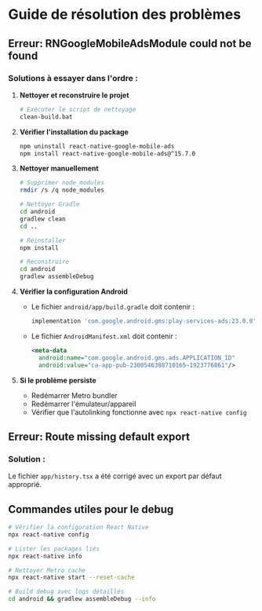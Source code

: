 # Guide de résolution des problèmes

## Erreur: RNGoogleMobileAdsModule could not be found

### Solutions à essayer dans l'ordre :

1. **Nettoyer et reconstruire le projet**
   ```bash
   # Exécuter le script de nettoyage
   clean-build.bat
   ```

2. **Vérifier l'installation du package**
   ```bash
   npm uninstall react-native-google-mobile-ads
   npm install react-native-google-mobile-ads@^15.7.0
   ```

3. **Nettoyer manuellement**
   ```bash
   # Supprimer node_modules
   rmdir /s /q node_modules
   
   # Nettoyer Gradle
   cd android
   gradlew clean
   cd ..
   
   # Réinstaller
   npm install
   
   # Reconstruire
   cd android
   gradlew assembleDebug
   ```

4. **Vérifier la configuration Android**
   - Le fichier `android/app/build.gradle` doit contenir :
     ```gradle
     implementation 'com.google.android.gms:play-services-ads:23.0.0'
     ```
   
   - Le fichier `AndroidManifest.xml` doit contenir :
     ```xml
     <meta-data
       android:name="com.google.android.gms.ads.APPLICATION_ID"
       android:value="ca-app-pub-2300546388710165~1923776861"/>
     ```

5. **Si le problème persiste**
   - Redémarrer Metro bundler
   - Redémarrer l'émulateur/appareil
   - Vérifier que l'autolinking fonctionne avec `npx react-native config`

## Erreur: Route missing default export

### Solution :
Le fichier `app/history.tsx` a été corrigé avec un export par défaut approprié.

## Commandes utiles pour le debug

```bash
# Vérifier la configuration React Native
npx react-native config

# Lister les packages liés
npx react-native info

# Nettoyer Metro cache
npx react-native start --reset-cache

# Build debug avec logs détaillés
cd android && gradlew assembleDebug --info
```